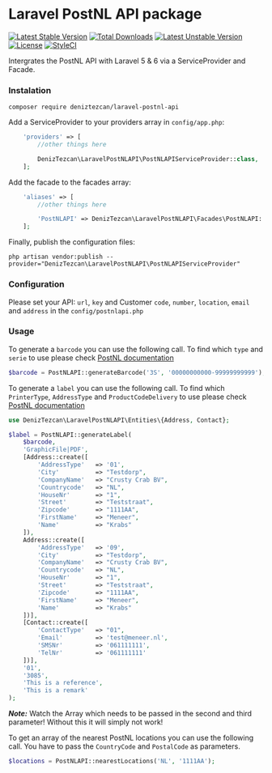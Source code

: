 Laravel PostNL API package
==============
[![Latest Stable Version](https://poser.pugx.org/deniztezcan/laravel-postnl-api/v/stable)](https://packagist.org/packages/deniztezcan/laravel-postnl-api)
[![Total Downloads](https://poser.pugx.org/deniztezcan/laravel-postnl-api/downloads)](https://packagist.org/packages/deniztezcan/laravel-postnl-api)
[![Latest Unstable Version](https://poser.pugx.org/deniztezcan/laravel-postnl-api/v/unstable)](https://packagist.org/packages/deniztezcan/laravel-postnl-api)
[![License](https://poser.pugx.org/deniztezcan/laravel-postnl-api/license)](https://packagist.org/packages/deniztezcan/laravel-postnl-api)
[![StyleCI](https://github.styleci.io/repos/212767317/shield?branch=master)](https://github.styleci.io/repos/212767317/shield?branch=master)

Intergrates the PostNL API with Laravel 5 & 6 via a ServiceProvider and Facade.

### Instalation
```
composer require deniztezcan/laravel-postnl-api
```

Add a ServiceProvider to your providers array in `config/app.php`:
```php
    'providers' => [
    	//other things here

    	DenizTezcan\LaravelPostNLAPI\PostNLAPIServiceProvider::class,
    ];
```

Add the facade to the facades array:
```php
    'aliases' => [
    	//other things here

    	'PostNLAPI' => DenizTezcan\LaravelPostNLAPI\Facades\PostNLAPI::class,
    ];
```

Finally, publish the configuration files:
```
php artisan vendor:publish --provider="DenizTezcan\LaravelPostNLAPI\PostNLAPIServiceProvider"
```

### Configuration
Please set your API: `url`, `key` and Customer `code`, `number`, `location`, `email` and `address` in the `config/postnlapi.php`

### Usage
To generate a `barcode` you can use the following call. To find which `type` and `serie` to use please check [PostNL documentation](https://developer.postnl.nl/browse-apis/send-and-track/barcode-webservice/documentation-soap/)
```php
$barcode = PostNLAPI::generateBarcode('3S', '00000000000-99999999999');
```

To generate a `label` you can use the following call. To find which `PrinterType`, `AddressType` and `ProductCodeDelivery` to use please check [PostNL documentation](https://developer.postnl.nl/browse-apis/send-and-track/labelling-webservice/documentation/)
```php
use DenizTezcan\LaravelPostNLAPI\Entities\{Address, Contact};

$label = PostNLAPI::generateLabel(
	$barcode, 
	'GraphicFile|PDF',
	[Address::create([
        'AddressType' 	=> '01',
        'City'        	=> "Testdorp",
        'CompanyName' 	=> "Crusty Crab BV",
        'Countrycode' 	=> "NL",
        'HouseNr'     	=> "1",
        'Street'      	=> "Teststraat",
        'Zipcode'     	=> "1111AA",
        'FirstName'	  	=> "Meneer",
        'Name'	 	  	=> "Krabs"
    ]),
    Address::create([
        'AddressType'   => '09',
        'City'          => "Testdorp",
        'CompanyName'   => "Crusty Crab BV",
        'Countrycode'   => "NL",
        'HouseNr'       => "1",
        'Street'        => "Teststraat",
        'Zipcode'       => "1111AA",
        'FirstName'     => "Meneer",
        'Name'          => "Krabs"
    ])],
    [Contact::create([
    	'ContactType'	=> "01",
    	'Email'			=> 'test@meneer.nl',
    	'SMSNr'			=> '061111111',
    	'TelNr'			=> '061111111'
    ])],
    '01',
    '3085',
    'This is a reference',
    'This is a remark'
);
```
**_Note:_** Watch the Array which needs to be passed in the second and third parameter! Without this it will simply not work!

To get an array of the nearest PostNL locations you can use the following call. You have to pass the `CountryCode` and `PostalCode` as parameters.
```php
$locations = PostNLAPI::nearestLocations('NL', '1111AA');
```